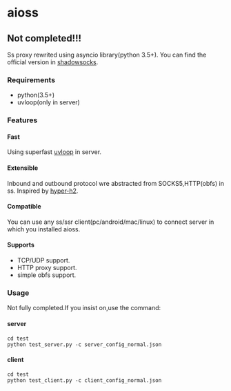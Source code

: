# aioss
## Not completed!!!
Ss proxy rewrited using asyncio library(python 3.5+). 
You can find the official version in  [shadowsocks](https://github.com/shadowsocks/shadowsocks/tree/master). 
### Requirements
- python(3.5+)
- uvloop(only in server)
### Features
#### Fast
Using superfast [uvloop](https://github.com/MagicStack/uvloop) in server.
#### Extensible
Inbound and outbound protocol wre abstracted from SOCKS5,HTTP(obfs)  in ss.
Inspired by [hyper-h2](https://hyper-h2.readthedocs.io/en/stable).
#### Compatible
You can use any ss/ssr client(pc/android/mac/linux) to connect server in which you installed aioss.
#### Supports
- TCP/UDP support.
- HTTP proxy support.
- simple obfs support.
### Usage
Not fully completed.If you insist on,use the command:
#### server
	cd test
	python test_server.py -c server_config_normal.json
#### client
	cd test
	python test_client.py -c client_config_normal.json
